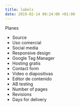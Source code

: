 ```yaml
---
title: labels
date: 2019-02-14 00:24:00 +01:00
---
```


Planes
* Source
* Uso comercial
* Social media
* Responsive design
* Google Tag Manager
* Hosting gratis
* Contact form
* Video o diapositivas
* Editor de contenido
* AB testing
* Number of pages
* Revisions
* Days for delivery
